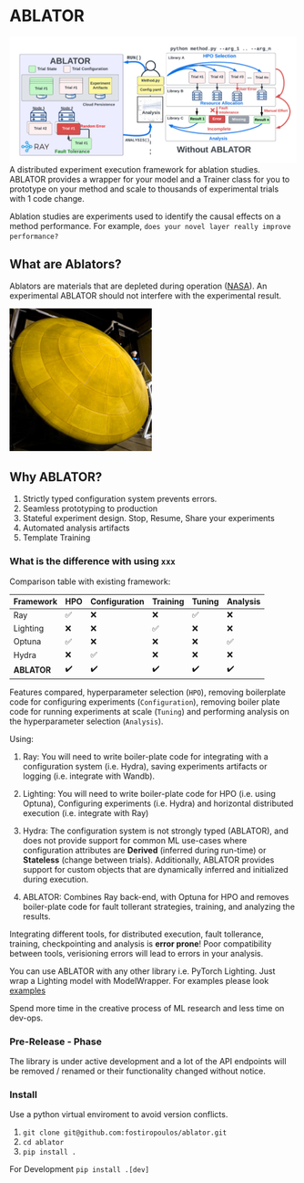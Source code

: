 # ABLATOR

<img src="assets/ablator_architecture.png">
A distributed experiment execution framework for ablation studies. ABLATOR provides a wrapper for your model and a Trainer class for you to prototype on your method and scale to thousands of experimental trials with 1 code change.


Ablation studies are experiments used to identify the causal effects on a method performance. For example, `does your novel layer really improve performance?`

## What are Ablators?
Ablators are materials that are depleted during operation ([NASA](https://www.nasa.gov/centers/ames/thermal-protection-materials/tps-materials-development/low-density-ablators.html)). An experimental ABLATOR should not interfere with the experimental result.

<img src="assets/ablator.png" width="250" height="250">

## Why ABLATOR?
 1. Strictly typed configuration system prevents errors.
 2. Seamless prototyping to production
 3. Stateful experiment design. Stop, Resume, Share your experiments
 4. Automated analysis artifacts
 5. Template Training

### What is the difference with using `xxx`

Comparison table with existing framework:

| Framework      | HPO            | Configuration  | Training       | Tuning         | Analysis       |
|----------------|----------------|----------------|----------------|----------------|----------------|
| Ray            | :white_check_mark:     | :x:         | :x:         | :white_check_mark:     | :x:         |
| Lighting       | :x:         | :x:         | :white_check_mark:     | :x:         | :x:         |
| Optuna         | :white_check_mark:     | :x:         | :x:         | :x:         | :white_check_mark:     |
| Hydra          | :x:         | :white_check_mark:     | :x:         | :x:         | :x:         |
| **ABLATOR** | :heavy_check_mark: | :heavy_check_mark: | :heavy_check_mark: | :heavy_check_mark: | :heavy_check_mark: |

Features compared, hyperparameter selection (`HPO`), removing boilerplate code for configuring experiments (`Configuration`), removing boiler plate code for running experiments at scale (`Tuning`) and performing analysis on the hyperparameter selection (`Analysis`).

Using:
1. Ray: You will need to write boiler-plate code for integrating with a configuration system (i.e. Hydra), saving experiments artifacts or logging (i.e. integrate with Wandb).

2. Lighting: You will need to write boiler-plate code for HPO (i.e. using Optuna), Configuring experiments (i.e. Hydra) and horizontal distributed execution (i.e. integrate with Ray)

3. Hydra: The configuration system is not strongly typed (ABLATOR), and does not provide support for common ML use-cases where configuration attributes are **Derived** (inferred during run-time) or **Stateless** (change between trials). Additionally, ABLATOR provides support for custom objects that are dynamically inferred and initialized during execution.

4. ABLATOR: Combines Ray back-end, with Optuna for HPO and removes boiler-plate code for fault tollerant strategies, training, and analyzing the results.

Integrating different tools, for distributed execution, fault tollerance, training, checkpointing and analysis is **error prone**! Poor compatibility between tools, verisioning errors will lead to errors in your analysis.


You can use ABLATOR with any other library i.e. PyTorch Lighting. Just wrap a Lighting model with ModelWrapper. For examples please look [examples](examples)


Spend more time in the creative process of ML research and less time on dev-ops.

### Pre-Release - Phase

The library is under active development and a lot of the API endpoints will be removed / renamed or their functionality changed without notice.

### Install

Use a python virtual enviroment to avoid version conflicts.

1. `git clone git@github.com:fostiropoulos/ablator.git`
2. `cd ablator`
3. `pip install .`

For Development
`pip install .[dev]`
